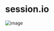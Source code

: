# session.io
![image](https://github.com/202201617/session.io/assets/113917440/560c0409-d6d9-4bca-a296-796229d5e9a9)
